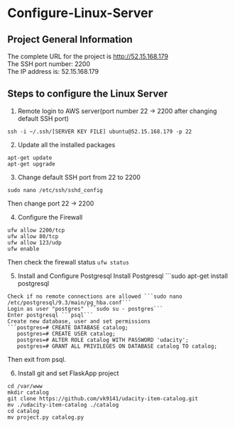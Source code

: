 # Configure-Linux-Server
## Project General Information
The complete URL for the project is <a href="http://52.15.168.179/">http://52.15.168.179</a></br>
The SSH port number: 2200</br>
The IP address is: 52.15.168.179 </br>

## Steps to configure the Linux Server
1. Remote login to AWS server(port number 22 -> 2200 after changing default SSH port)
```
ssh -i ~/.ssh/[SERVER KEY FILE] ubuntu@52.15.168.179 -p 22
```
2. Update all the installed packages 
```
apt-get update
apt-get upgrade
```
3. Change default SSH port from 22 to 2200
```
sudo nano /etc/ssh/sshd_config
```
Then change port 22 -> 2200

4. Configure the Firewall
```
ufw allow 2200/tcp
ufw allow 80/tcp
ufw allow 123/udp
ufw enable
```
Then check the firewall status ```ufw status```

5. Install and Configure Postgresql
Install Postgresql ```sudo apt-get install postgresql
```
Check if no remote connections are allowed ```sudo nano /etc/postgresql/9.3/main/pg_hba.conf```
Login as user "postgres" ```sudo su - postgres```
Enter postgresql ```psql```
Create new database, user and set permissions 
```postgres=# CREATE DATABASE catalog;
   postgres=# CREATE USER catalog;
   postgres=# ALTER ROLE catalog WITH PASSWORD 'udacity';
   postgres=# GRANT ALL PRIVILEGES ON DATABASE catalog TO catalog;
```
Then exit from psql.

6. Install git and set FlaskApp project
```apt-get install git
cd /var/www
mkdir catalog
git clone https://github.com/vk9141/udacity-item-catalog.git
mv ./udacity-item-catalog ./catalog
cd catalog
mv project.py catalog.py
```
